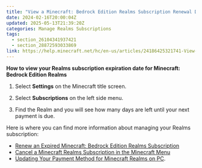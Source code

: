 ```yaml
---
title: "View a Minecraft: Bedrock Edition Realms Subscription Renewal Date"
date: 2024-02-16T20:00:04Z
updated: 2025-05-13T21:39:20Z
categories: Manage Realms Subscriptions
tags:
  - section_26104341937421
  - section_28872593033869
link: https://help.minecraft.net/hc/en-us/articles/24186425321741-View-a-Minecraft-Bedrock-Edition-Realms-Subscription-Renewal-Date
---
```


**How to view your Realms subscription expiration date for Minecraft: Bedrock Edition Realms**

1.  Select **Settings** on the Minecraft title screen.

2.  Select **Subscriptions** on the left side menu.

3.  Find the Realm and you will see how many days are left until your next payment is due.

Here is where you can find more information about managing your Realms subscription:

- [Renew an Expired Minecraft: Bedrock Edition Realms Subscription](./Renew-an-Expired-Minecraft-Bedrock-Edition-Realms-Subscription.md)
- [Cancel a Minecraft Realms Subscription in the Minecraft Menu](../Cancel-Realms-Subscriptions/Cancel-a-Minecraft-Realms-Subscription-in-the-Minecraft-Menu.md)
- [Updating Your Payment Method for Minecraft Realms on PC](./Updating-Your-Payment-Method-for-Minecraft-Realms-on-PC.md).
